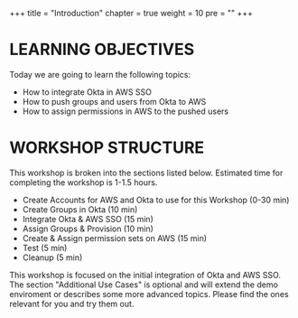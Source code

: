 +++
title = "Introduction"
chapter = true
weight = 10
pre = ""
+++

# LEARNING OBJECTIVES
Today we are going to learn the following topics:

- How to integrate Okta in AWS SSO 
- How to push groups and users from Okta to AWS 
- How to assign permissions in AWS to the pushed users

# WORKSHOP STRUCTURE

This workshop is broken into the sections listed below. Estimated time for completing the workshop is 1-1.5 hours.

- Create Accounts for AWS and Okta to use for this Workshop (0-30 min)
- Create Groups in Okta (10 min)
- Integrate Okta & AWS SSO (15 min)
- Assign Groups & Provision (10 min)
- Create & Assign permission sets on AWS (15 min)
- Test (5 min)
- Cleanup (5 min)

This workshop is focused on the initial integration of Okta and AWS SSO. The section "Additional Use Cases" is optional and will extend the demo enviroment or describes some more advanced topics. Please find the ones relevant for you and try them out.